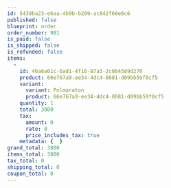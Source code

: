 ```yaml
---
id: 5438ba23-e6aa-4b9b-b209-ac842f60e6c6
published: false
blueprint: order
order_number: 981
is_paid: false
is_shipped: false
is_refunded: false
items:
  -
    id: 46a6a01c-6ad1-4f16-87a3-2c864589d270
    product: 66e767a9-ee34-4dc4-8681-d09bb59f0cf5
    variant:
      variant: Polmaraton
      product: 66e767a9-ee34-4dc4-8681-d09bb59f0cf5
    quantity: 1
    total: 3800
    tax:
      amount: 0
      rate: 0
      price_includes_tax: true
    metadata: {  }
grand_total: 3800
items_total: 3800
tax_total: 0
shipping_total: 0
coupon_total: 0
---
```

